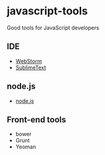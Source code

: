 # javascript-tools

Good tools for JavaScript developers

## IDE

* [WebStorm](https://www.jetbrains.com/webstorm/)
* [SublimeText](http://www.sublimetext.com/)


## node.js

* [node.js](https://nodejs.org/)

## Front-end tools

* bower
* Grunt
* Yeoman
